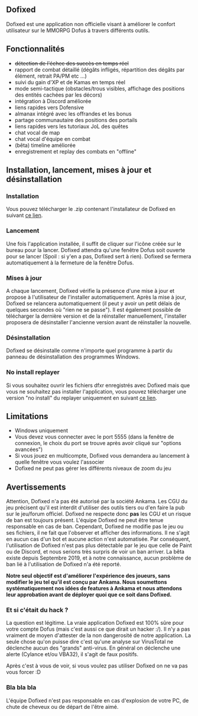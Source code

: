 ## Dofixed

Dofixed est une application non officielle visant à améliorer le confort utilisateur sur le MMORPG Dofus à travers différents outils.

## Fonctionnalités

- ~~détection de l'échec des succès en temps réel~~
- rapport de combat détaillé (dégâts infligés, répartition des dégâts par élément, retrait PA/PM etc ...)
- suivi du gain d'XP et de Kamas en temps réel
- mode semi-tactique (obstacles/trous visibles, affichage des positions des entités cachées par les décors)
- intégration à Discord améliorée
- liens rapides vers Dofensive
- almanax intégré avec les offrandes et les bonus
- partage communautaire des positions des portails
- liens rapides vers les tutoriaux JoL des quêtes
- chat vocal de map
- chat vocal d'équipe en combat
- (bêta) timeline améliorée
- enregistrement et replay des combats en "offline"

## Installation, lancement, mises à jour et désinstallation

### Installation

Vous pouvez télécharger le .zip contenant l'installateur de Dofixed en suivant [ce lien](https://github.com/dofixed/dofixed-install/archive/master.zip).

### Lancement

Une fois l'application installée, il suffit de cliquer sur l'icône créée sur le bureau pour la lancer. Dofixed attendra qu'une fenêtre Dofus soit ouverte pour se lancer (Spoil : si y'en a pas, Dofixed sert à rien). Dofixed se fermera automatiquement à la fermeture de la fenêtre Dofus.

### Mises à jour

A chaque lancement, Dofixed vérifie la présence d'une mise à jour et propose à l'utilisateur de l'installer automatiquement. Après la mise à jour, Dofixed se relancera automatiquement (il peut y avoir un petit délais de quelques secondes où "rien ne se passe"). Il est également possible de télécharger la dernière version et de la réinstaller manuellement, l'installer proposera de désinstaller l'ancienne version avant de réinstaller la nouvelle.

### Désinstallation

Dofixed se désinstalle comme n'importe quel programme à partir du panneau de désinstallation des programmes Windows.

### No install replayer

Si vous souhaitez ouvrir les fichiers dfxr enregistrés avec Dofixed mais que vous ne souhaitez pas installer l'application, vous pouvez télécharger une version "no install" du replayer uniquement en suivant [ce lien](https://github.com/dofixed/dofixed-replayer/archive/master.zip).

## Limitations

- Windows uniquement
- Vous devez vous connecter avec le port 5555 (dans la fenêtre de connexion, le choix du port se trouve après avoir cliqué sur "options avancées")
- Si vous jouez en multicompte, Dofixed vous demandera au lancement à quelle fenêtre vous voulez l'associer
- Dofixed ne peut pas gérer les différents niveaux de zoom du jeu


## Avertissements

Attention, Dofixed n'a pas été autorisé par la société Ankama. Les CGU du jeu précisent qu'il est interdit d'utiliser des outils tiers ou d'en faire la pub sur le jeu/forum officiel. Dofixed ne respecte donc **pas** les CGU et un risque de ban est toujours présent. L'équipe Dofixed ne peut être tenue responsable en cas de ban.
Cependant, Dofixed ne modifie pas le jeu ou ses fichiers, il ne fait que l'observer et afficher des informations. Il ne s'agit en aucun cas d'un bot et aucune action n'est automatisée. Par conséquent, l'utilisation de Dofixed n'est pas plus détectable par le jeu que celle de Paint ou de Discord, et nous serions très surpris de voir un ban arriver. La bêta existe depuis Septembre 2019, et à notre connaissance, aucun problème de ban lié à l'utilisation de Dofixed n'a été reporté.

**Notre seul objectif est d'améliorer l'expérience des joueurs, sans modifier le jeu tel qu'il est conçu par Ankama. Nous soumettons systématiquement nos idées de features à Ankama et nous attendons leur approbation avant de déployer quoi que ce soit dans Dofixed.**


### Et si c'était du hack ?

La question est légitime. La vraie application Dofixed est 100% sûre pour votre compte Dofus (mais c'est aussi ce que dirait un hacker :/). Il n'y a pas vraiment de moyen d'attester de la non dangerosité de notre application. La seule chose qu'on puisse dire c'est qu'une analyse sur VirusTotal ne déclenche aucun des "grands" anti-virus. En général on déclenche une alerte (Cylance et/ou VBA32), il s'agit de faux positifs.

Après c'est à vous de voir, si vous voulez pas utiliser Dofixed on ne va pas vous forcer :D

### Bla bla bla

L'équipe Dofixed n'est pas responsable en cas d'explosion de votre PC, de chute de cheveux ou de départ de l'être aimé.

